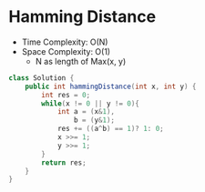 # Hamming Distance

- Time Complexity: O(N)
- Space Complexity: O(1)
  - N as length of Max(x, y)

```java
class Solution {
    public int hammingDistance(int x, int y) {
        int res = 0;
        while(x != 0 || y != 0){
            int a = (x&1),
                b = (y&1);
            res += ((a^b) == 1)? 1: 0;
            x >>= 1;
            y >>= 1;
        }
        return res;
    }
}
```
